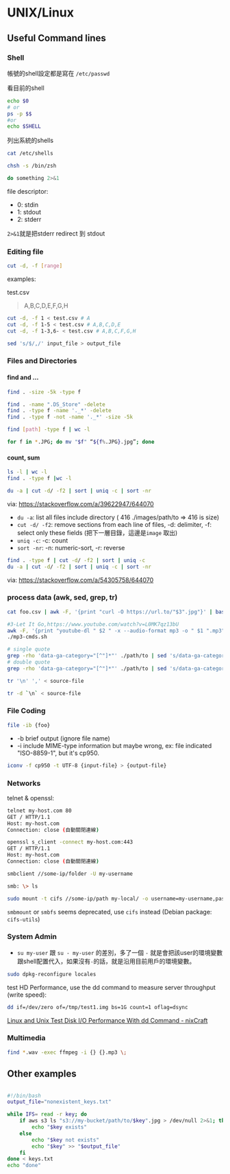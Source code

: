 # UNIX/Linux

## Useful Command lines

### Shell

帳號的shell設定都是寫在 `/etc/passwd`

看目前的shell
```bash
echo $0
# or
ps -p $$
#or
echo $SHELL
```

列出系統的shells

```bash
cat /etc/shells
```

```bash title="設定預設的shell"
chsh -s /bin/zsh
```

```bash
do something 2>&1

```
file descriptor:

- 0: stdin
- 1: stdout
- 2: stderr

`2>&1`就是把stderr redirect 到 stdout


### Editing file

```bash title="delete some columns in csv"
cut -d, -f [range]
```
examples:

test.csv

> A,B,C,D,E,F,G,H


```bash
cut -d, -f 1 < test.csv # A
cut -d, -f 1-5 < test.csv # A,B,C,D,E
cut -d, -f 1-3,6- < test.csv # A,B,C,F,G,H
```

```bash title="append , to each file in csv"
sed 's/$/,/' input_file > output_file
```

### Files and Directories

#### find and ...

```bash
find . -size -5k -type f
```

```bash title="find all folders and delete OS thumb files"
find . -name ".DS_Store" -delete
find . -type f -name '._*' -delete
find . -type f -not -name '._*' -size -5k

```

```bash title="count number of files"
find [path] -type f | wc -l
```

``` bash title="batch change extension to lower case (.JPG → .jpg)"
for f in *.JPG; do mv "$f" “${f%.JPG}.jpg”; done
```

#### count, sum

```bash title="count files"
ls -l | wc -l
find . -type f |wc -l
```

```bash title="count files per directory"
du -a | cut -d/ -f2 | sort | uniq -c | sort -nr
```
via: https://stackoverflow.com/a/39622947/644070

- `du -a`: list all files include directory ( 416  ./images/path/to => 416 is size)
- `cut -d/ -f2`: remove sections from each line of files, -d: delimiter, -f: select only these fields (把下一層目錄，這邊是`image` 取出)
- `uniq -c`: -c: count
- `sort -nr`: -n: numeric-sort, -r: reverse


```bash title="find file numbers in each folder"
find . -type f | cut -d/ -f2 | sort | uniq -c
du -a | cut -d/ -f2 | sort | uniq -c | sort -nr
```
via: https://stackoverflow.com/a/54305758/644070


### process data (awk, sed, grep, tr)

```bash title="get url and download file in structured text file"
cat foo.csv | awk -F, '{print "curl -O https://url.to/"$3".jpg"}' | bash
```

```bash title="my-mp3-list.txt"
#3-Let It Go,https://www.youtube.com/watch?v=L0MK7qz13bU
awk -F, '{print "youtube-dl " $2 " -x --audio-format mp3 -o " $1 ".mp3"}' my-mp3-list.txt > mp3-cmds.sh
./mp3-cmds.sh
```

```bash title=" get certain attribute value in HTML tag"
# single quote
grep -rho 'data-ga-category="[^"]*"' ./path/to | sed 's/data-ga-category="//' | sed 's/"$//' | uniq > ga-category.txt
# double quote
grep -rho 'data-ga-category="[^"]*"' ./path/to | sed 's/data-ga-category="//' | sed 's/"$//' | uniq >> ga-category.txt
```

```bash title="replace line-break (\n) to ,"
tr '\n' ',' < source-file
```

```bash title=" delete character"
tr -d `\n` < source-file
```

### File Coding

```bash title="check file MIME coding"
file -ib {foo}
```
- -b brief output (ignore file name)
- -i include MIME-type information
but maybe wrong, ex: file indicated "ISO-8859-1", but it's cp950.

```bash title="iconv"
iconv -f cp950 -t UTF-8 {input-file} > {output-file}
```

### Networks

telnet & openssl:
```bash title="連線測試"
telnet my-host.com 80
GET / HTTP/1.1
Host: my-host.com
Connection: close (自動關閉連線)
```

```bash title="https連線測試"
openssl s_client -connect my-host.com:443
GET / HTTP/1.1
Host: my-host.com
Connection: close (自動關閉連線)
```


```bash title="connect by samba"
smbclient //some-ip/folder -U my-username

smb: \> ls
```

```bash title="mount windows"
sudo mount -t cifs //some-ip/path my-local/ -o username=my-username,password=my-password
```

`smbmount` or `smbfs` seems deprecated, use `cifs` instead (Debian package: `cifs-utils`)

### System Admin

- `su my-user` 跟 `su - my-user` 的差別，多了一個 `-` 就是會把該user的環境變數跟shell配置代入，如果沒有`-`的話，就是沿用目前用戶的環境變數。

```bash title="設定語言"
sudo dpkg-reconfigure locales
```

test HD Performance, use the dd command to measure server throughput (write speed):
```bash
dd if=/dev/zero of=/tmp/test1.img bs=1G count=1 oflag=dsync
```
[Linux and Unix Test Disk I/O Performance With dd Command - nixCraft](https://www.cyberciti.biz/faq/howto-linux-unix-test-disk-performance-with-dd-command/)


### Multimedia

```bash title="conver mp3 (ffmpeg)"
find *.wav -exec ffmpeg -i {} {}.mp3 \;
```

## Other examples


```bash title="check AWS S3 key exists by a key list in a file (keys.txt) and output not exist results"

#!/bin/bash
output_file="nonexistent_keys.txt"

while IFS= read -r key; do
    if aws s3 ls "s3://my-bucket/path/to/$key".jpg > /dev/null 2>&1; then
        echo "$key exists"
    else
        echo "$key not exists"
        echo "$key" >> "$output_file"
    fi
done < keys.txt
echo "done"
```

